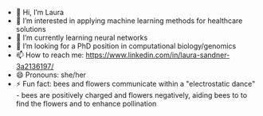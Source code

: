 - 👋 Hi, I’m Laura
- 👀 I’m interested in applying machine learning methods for healthcare solutions
- 🌱 I’m currently learning neural networks
- 💞️ I’m looking for a PhD position in computational biology/genomics
- 📫 How to reach me: https://www.linkedin.com/in/laura-sandner-3a2136197/
- 😄 Pronouns: she/her
- ⚡ Fun fact: bees and flowers communicate within a "electrostatic dance" - bees are positively charged and flowers negatively, aiding bees to to find the flowers and to enhance pollination 

<!---
laura-sndr/laura-sndr is a ✨ special ✨ repository because its `README.md` (this file) appears on your GitHub profile.
You can click the Preview link to take a look at your changes.
--->

